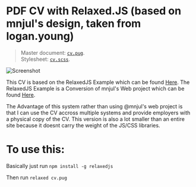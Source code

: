 # PDF CV with Relaxed.JS (based on mnjul's design, taken from logan.young)

> Master document: [`cv.pug`](https://github.com/mattb0101/matt_cv/blob/master/cv.pug). <br/>
> Stylesheet: [`cv.scss`](https://github.com/mattb0101/matt_cv/blob/master/cv.scss).

![Screenshot](./screenshot.png)

This CV is based on the RelaxedJS Example which can be found [Here](https://github.com/RelaxedJS/ReLaXed-examples/tree/master/examples/resume/). The RelaxedJS Example is a Conversion of mnjul's Web project which can be found [Here](https://github.com/mnjul/html-resume).

The Advantage of this system rather than using @mnjul's web project is that I can use the CV accross multiple systems and provide employers with a physical copy of the CV. This version is also a lot smaller than an entire site because it doesnt carry the weight of the JS/CSS libraries.

# To use this:
Basically just run ```npm install -g relaxedjs```

Then run ```relaxed cv.pug```
